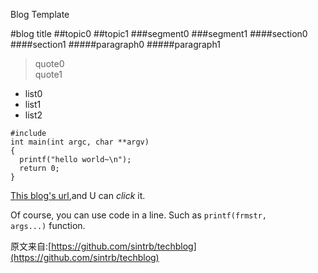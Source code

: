 Blog Template

#blog title
##topic0
##topic1
###segment0
###segment1
####section0
####section1
#####paragraph0
#####paragraph1
>quote0<br />quote1

* list0
* list1
* list2

<pre>
<code>#include <stdio.h>
int main(int argc, char **argv)
{
  printf("hello world~\n");
  return 0;
}</code>
</pre>

[This blog's url](https://github.com/sintrb/techblog/blob/master/BlogTemplate.md),and U can *click* it.

Of course, you can use code in a line. Such as <code>printf(frmstr, args...)</code> function.

原文来自:[https://github.com/sintrb/techblog](https://github.com/sintrb/techblog)